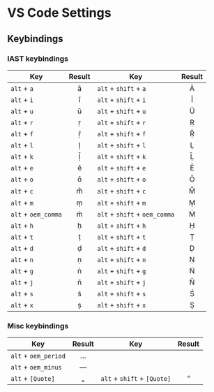 # VS Code Settings

## Keybindings

### IAST keybindings

| Key                   | Result  | Key                           | Result  |
| ----------------------| :-----: | ------------------------------| :-----: |
| `alt` + `a`           | ā       | `alt` + `shift` + `a`         | Ā       |
| `alt` + `i`           | ī       | `alt` + `shift` + `i`         | Ī       |
| `alt` + `u`           | ū       | `alt` + `shift` + `u`         | Ū       |
| `alt` + `r`           | ṛ       | `alt` + `shift` + `r`         | Ṛ       |
| `alt` + `f`           | ṝ       | `alt` + `shift` + `f`         | Ṝ       |
| `alt` + `l`           | ḷ       | `alt` + `shift` + `l`         | Ḷ       |
| `alt` + `k`           | ḹ       | `alt` + `shift` + `k`         | Ḹ       |
| `alt` + `e`           | ē       | `alt` + `shift` + `e`         | Ē       |
| `alt` + `o`           | ō       | `alt` + `shift` + `o`         | Ō       |
| `alt` + `c`           | m̐       | `alt` + `shift` + `c`         | M̐       |
| `alt` + `m`           | ṃ       | `alt` + `shift` + `m`         | Ṃ       |
| `alt` + `oem_comma`   | ṁ       | `alt` + `shift` + `oem_comma` | Ṁ       |
| `alt` + `h`           | ḥ       | `alt` + `shift` + `h`         | Ḥ       |
| `alt` + `t`           | ṭ       | `alt` + `shift` + `t`         | Ṭ       |
| `alt` + `d`           | ḍ       | `alt` + `shift` + `d`         | Ḍ       |
| `alt` + `n`           | ṇ       | `alt` + `shift` + `n`         | Ṇ       |
| `alt` + `g`           | ṅ       | `alt` + `shift` + `g`         | Ṅ       |
| `alt` + `j`           | ñ       | `alt` + `shift` + `j`         | Ñ       |
| `alt` + `s`           | ś       | `alt` + `shift` + `s`         | Ś       |
| `alt` + `x`           | ṣ       | `alt` + `shift` + `x`         | Ṣ       |

### Misc keybindings

| Key                   | Result  | Key                           | Result  |
| ----------------------| :-----: | ------------------------------| :-----: |
| `alt` + `oem_period`  | …       |
| `alt` + `oem_minus`   | —       |
| `alt` + `[Quote]`     | „       | `alt` + `shift` + `[Quote]`   | “       |
